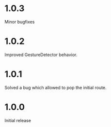 
# 1.0.3
Minor bugfixes
# 1.0.2
Improved GestureDetector behavior.
# 1.0.1
Solved a bug which allowed to pop the initial route.
# 1.0.0
Initial release